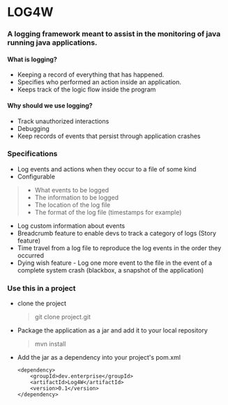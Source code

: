 # LOG4W
### A logging framework meant to assist in the monitoring of java running java applications.

#### What is logging?
* Keeping a record of everything that has happened.
* Specifies who performed an action inside an application.
* Keeps track of the logic flow inside the program
#### Why should we use logging?
* Track unauthorized interactions
* Debugging
* Keep records of events that persist through application crashes
### Specifications
* Log events and actions when they occur to a file of some kind
* Configurable 
> * What events to be logged
> * The information to be logged
> * The location of the log file
> * The format of the log file (timestamps for example)

* Log custom information about events
* Breadcrumb feature to enable devs to track a category of logs (Story feature)
* Time travel from a log file to reproduce the log events in the order they occurred
* Dying wish feature - Log one more event to the file in the event of a complete system crash (blackbox, a snapshot of the application)

### Use this in a project
* clone the project 
    > git clone project.git
* Package the application as a jar and add it to your local repository
    > mvn install
* Add the jar as a dependency into your project's pom.xml
    ```
    <dependency>
        <groupId>dev.enterprise</groupId>
        <artifactId>Log4W</artifactId>
        <version>0.1</version>
    </dependency>
  ```